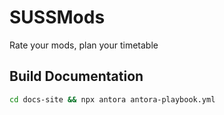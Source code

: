 # SUSSMods
Rate your mods, plan your timetable


## Build Documentation

```sh
cd docs-site && npx antora antora-playbook.yml
```